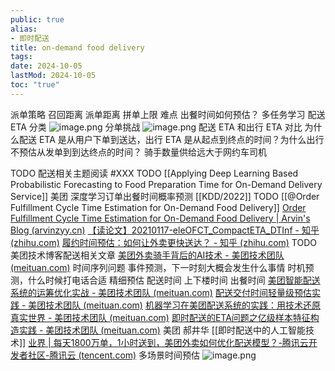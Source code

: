 ```yaml
---
public: true
alias:
- 即时配送
title: on-demand food delivery
tags:
date: 2024-10-05
lastMod: 2024-10-05
toc: "true"
---
```


派单策略
召回距离
派单距离
拼单上限
难点
出餐时间如何预估？
多任务学习
配送 ETA 分类
![image.png](/assets/image_1692102267709_0.png)
分单挑战
![image.png](/assets/image_1692102312525_0.png)
配送 ETA 和出行 ETA 对比
为什么配送 ETA 是从用户下单到送达，出行 ETA 是从起点到终点的时间？为什么出行不预估从发单到到达终点的时间？
骑手数量供给远大于网约车司机

TODO 配送相关主题阅读 #XXX
TODO [[Applying Deep Learning Based Probabilistic Forecasting to Food Preparation Time for On-Demand Delivery Service]] 美团 深度学习订单出餐时间概率预测 [[KDD/2022]]
TODO [[@Order Fulfillment Cycle Time Estimation for On-Demand Food Delivery]]
[Order Fulfillment Cycle Time Estimation for On-Demand Food Delivery | Arvin's Blog (arvinzyy.cn)](http://www.arvinzyy.cn/2021/02/07/Order-Fulfillment-Cycle-Time-Estimation-for-On-Demand-Food-Delivery/)
[【读论文】20210117-eleOFCT_CompactETA_DTInf - 知乎 (zhihu.com)](https://zhuanlan.zhihu.com/p/344997223)
[履约时间预估：如何让外卖更快送达？ - 知乎 (zhihu.com)](https://zhuanlan.zhihu.com/p/146916779)
TODO 美团技术博客配送相关文章
[美团外卖骑手背后的AI技术 - 美团技术团队 (meituan.com)](https://tech.meituan.com/2018/03/29/herenqing-ai-con.html)
时间序列问题
事件预测，下一时刻大概会发生什么事情
时机预测，什么时候打电话合适
精细预估
配送时间
上下楼时间
出餐时间
[美团智能配送系统的运筹优化实战 - 美团技术团队 (meituan.com)](https://tech.meituan.com/2020/02/20/meituan-delivery-operations-research.html)
[配送交付时间轻量级预估实践 - 美团技术团队 (meituan.com)](https://tech.meituan.com/2019/10/10/distribution-time-prediction-practice.html)
[机器学习在美团配送系统的实践：用技术还原真实世界 - 美团技术团队 (meituan.com)](https://tech.meituan.com/2018/12/13/machine-learning-in-distribution-practice.html)
[即时配送的ETA问题之亿级样本特征构造实践 - 美团技术团队 (meituan.com)](https://tech.meituan.com/2017/11/24/gbdt.html)
美团 郝井华 [[即时配送中的人工智能技术]]
[业界 | 每天1800万单，1小时送到，美团外卖如何优化配送模型？-腾讯云开发者社区-腾讯云 (tencent.com)](https://cloud.tencent.com/developer/article/1133798?cps_key=1d358d18a7a17b4a6df8d67a62fd3d3d)
多场景时间预估
![image.png](/assets/image_1692199943808_0.png)
